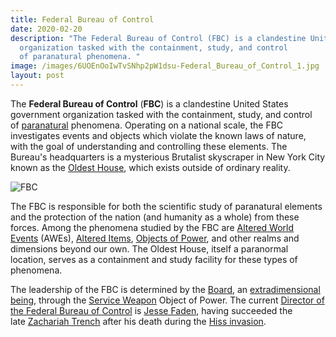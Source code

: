 ```yaml
---
title: Federal Bureau of Control
date: 2020-02-20
description: "The Federal Bureau of Control (FBC) is a clandestine United States government
  organization tasked with the containment, study, and control
  of paranatural phenomena. "
image: /images/6UOEnOoIwTvSNhp2pW1dsu-Federal_Bureau_of_Control_1.jpg
layout: post
---
```

The **Federal Bureau of Control** (**FBC**) is a clandestine United States government organization tasked with the containment, study, and control of [paranatural](https://control.fandom.com/wiki/Paranatural "Paranatural") phenomena. Operating on a national scale, the FBC investigates events and objects which violate the known laws of nature, with the goal of understanding and controlling these elements. The Bureau's headquarters is a mysterious Brutalist skyscraper in New York City known as the [Oldest House](https://control.fandom.com/wiki/Oldest_House "Oldest House"), which exists outside of ordinary reality.

![FBC](/images/5XF89csDUQ2HoBxiQJjrac-FBC.png)

The FBC is responsible for both the scientific study of paranatural elements and the protection of the nation (and humanity as a whole) from these forces. Among the phenomena studied by the FBC are [Altered World Events](https://control.fandom.com/wiki/AWE "AWE") (AWEs), [Altered Items](https://control.fandom.com/wiki/Altered_Items "Altered Items"), [Objects of Power](https://control.fandom.com/wiki/Object_of_Power "Object of Power"), and other realms and dimensions beyond our own. The Oldest House, itself a paranormal location, serves as a containment and study facility for these types of phenomena.

The leadership of the FBC is determined by the [Board](https://control.fandom.com/wiki/The_Board "The Board"), an [extradimensional being](https://control.fandom.com/wiki/Extradimensional_being "Extradimensional being"), through the [Service Weapon](https://control.fandom.com/wiki/Service_Weapon "Service Weapon") Object of Power. The current [Director of the Federal Bureau of Control](https://control.fandom.com/wiki/Director_of_the_Federal_Bureau_of_Control "Director of the Federal Bureau of Control") is [Jesse Faden](https://control.fandom.com/wiki/Jesse_Faden "Jesse Faden"), having succeeded the late [Zachariah Trench](https://control.fandom.com/wiki/Zachariah_Trench "Zachariah Trench") after his death during the [Hiss invasion](https://control.fandom.com/wiki/Hiss_invasion "Hiss invasion").
